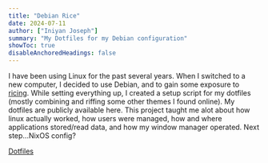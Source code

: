 ```yaml
---
title: "Debian Rice"
date: 2024-07-11
author: ["Iniyan Joseph"]
summary: "My Dotfiles for my Debian configuration"
showToc: true
disableAnchoredHeadings: false
---
```

I have been using Linux for the past several years. When I switched to a new computer, I decided to use Debian, and to gain some exposure to [ricing](https://jie-fang.github.io/blog/basics-of-ricing). While setting everything up, I created a setup script for my dotfiles (mostly combining and riffing some other themes I found online). My dotfiles are publicly available here. This project taught me alot about how linux actually worked, how users were managed, how and where applications stored/read data, and how my window manager operated. Next step...NixOS config?

[Dotfiles](https://github.com/iniyanijoseph/Debian-Gruvbox)

